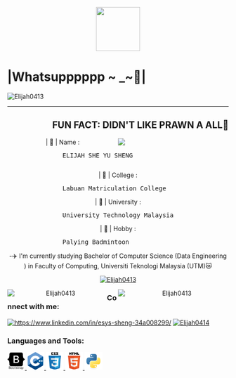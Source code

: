 <!DOCTYPE html>
<head>
<center>
<p align="center"> <img src="https://drive.google.com/file/d/11iOadZdueK6-BZP6T6JGYn6OKqsRkAhW/view" height="100" ; width="100"> </p>


</head>       
<h1 style="text-align: left"> |Whatsupppppp ~ _~👋| </h1>
<p align="left"> <img src="https://komarev.com/ghpvc/ username=Elijah0413&label=Profile%20views&color=0e75b6&style=flat" alt="Elijah0413" /> </p>
<hr>
<h2 style="text-align: right"> FUN FACT: DIDN'T LIKE PRAWN A ALL💢 </h2>
   <p> <img align="right" width="50%" src="https://media.tenor.com/B4KaZHx5rh4AAAAM/shrimp-cute.gif" />                                                                                     
       | 📛 | Name :      <pre> ELIJAH SHE YU SHENG            </p></pre>
   <p> | 🏫 | College :   <pre> Labuan Matriculation College   </pre></p> 
   <p> | 🏡 | University :<pre> University Technology Malaysia </pre></p>
   <p> | 🏸 | Hobby :     <pre> Palying Badmintoon             </pre></p>

-✈️ I'm currently studying Bachelor of Computer Science (Data Engineering ) in Faculty of Computing, Universiti Teknologi Malaysia (UTM)😿 <br>


<p align="center"><a href="https://github.com/ryo-ma/github-profile-trophy"><img src="https://github-profile-trophy.vercel.app/?username=Elijah0413" alt="Elijah0413" /></a> </p>
<p><img align="right" width="50%" src="https://github-readme-streak-stats.herokuapp.com/?user=Elijah0413&" alt="Elijah0413" /><img align="left" width="45%" src="https://github-readme-stats.vercel.app/api?username=Elijah0413&show_icons=true&locale=en" alt="Elijah0413" /></p>

<h3  align="left">Connect with me:</h3>
<p   align="left">
<a   href="https://www.linkedin.com/in/esys-sheng-34a008299/"target="blank">
<img align="center" src="https://raw.githubusercontent.com/rahuldkjain/github-profile-readme-generator/master/src/images/icons/Social/linked-in-alt.svg" 
     alt="https://www.linkedin.com/in/esys-sheng-34a008299/" height="30" width="40" /></a>
<a href="https://instagram.com/elijahshe1334?igshid=OGQ5ZDc2ODk2ZA==" target="blank"><img align="center" src="https://raw.githubusercontent.com/rahuldkjain/github-profile-readme-generator/master/src/images/icons/Social/instagram.svg" alt="Elijah0414" height="30" width="40" /></a>
</p>

<h3 align="left">Languages and Tools:</h3>
<p align="left"> <a href="https://getbootstrap.com" target="_blank" rel="noreferrer"> <img src="https://raw.githubusercontent.com/devicons/devicon/master/icons/bootstrap/bootstrap-plain-wordmark.svg" alt="bootstrap" width="40" height="40"/> </a> <a href="https://www.w3schools.com/cpp/" target="_blank" rel="noreferrer"> <img src="https://raw.githubusercontent.com/devicons/devicon/master/icons/cplusplus/cplusplus-original.svg" alt="cplusplus" width="40" height="40"/> </a> <a href="https://www.w3schools.com/css/" target="_blank" rel="noreferrer"> <img src="https://raw.githubusercontent.com/devicons/devicon/master/icons/css3/css3-original-wordmark.svg" alt="css3" width="40" height="40"/> </a> <a href="https://www.w3.org/html/" target="_blank" rel="noreferrer"> <img src="https://raw.githubusercontent.com/devicons/devicon/master/icons/html5/html5-original-wordmark.svg" alt="html5" width="40" height="40"/> </a> <a href="https://www.python.org" target="_blank" rel="noreferrer"> <img src="https://raw.githubusercontent.com/devicons/devicon/master/icons/python/python-original.svg" alt="python" width="40" height="40"/> </a> </p>
